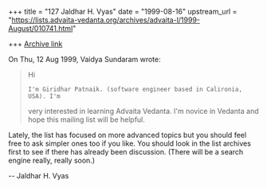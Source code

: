 +++
title = "127 Jaldhar H. Vyas"
date = "1999-08-16"
upstream_url = "https://lists.advaita-vedanta.org/archives/advaita-l/1999-August/010741.html"

+++
[Archive link](https://lists.advaita-vedanta.org/archives/advaita-l/1999-August/010741.html)

On Thu, 12 Aug 1999, Vaidya Sundaram wrote:

> Hi
>
>     I'm Giridhar Patnaik. (software engineer based in Calironia, USA). I'm
> very interested in learning Advaita Vedanta. I'm novice in Vedanta and hope
> this mailing
> list will be helpful.
>

Lately, the list has focused on more advanced topics but you should feel
free to ask simpler ones too if you like.  You should look in the list
archives first to see if there has already been discussion.  (There will
be a search engine really, really soon.)

--
Jaldhar H. Vyas <jaldhar at braincells.com>

